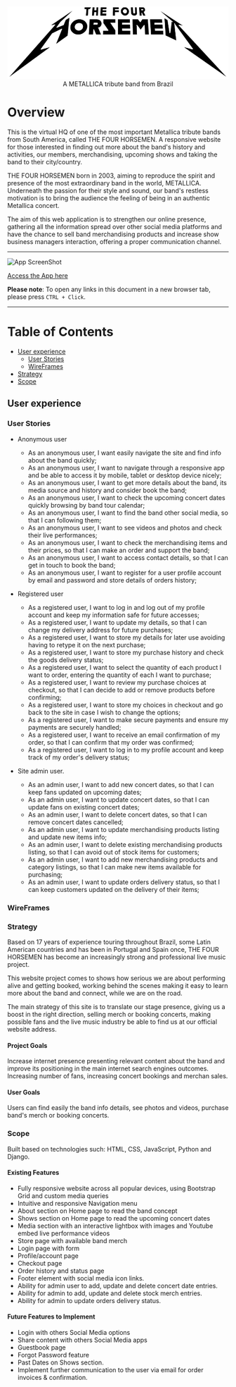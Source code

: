 <div align="center">
<img src="static/img/logos/logo_readme.png" alt="T4H Metallica Tribute Band"/>
<br>
A METALLICA tribute band from Brazil
</div>

# Overview

This is the virtual HQ of one of the most important Metallica tribute bands from South America, called THE FOUR HORSEMEN. A responsive website for those interested in finding out more about the band's history and activities, our members, merchandising, upcoming shows and taking the band to their city/country.

THE FOUR HORSEMEN born in 2003, aiming to reproduce the spirit and presence of the most extraordinary band in the world, METALLICA. Underneath the passion for their style and sound, our band's restless motivation is to bring the audience the feeling of being in an authentic Metallica concert.

The aim of this web application is to strengthen our online presence, gathering all the information spread over other social media platforms and have the chance to sell band merchandising products and increase show business managers interaction, offering a proper communication channel.

---
![App ScreenShot](static/images/)

[Access the App here](https:///)

**Please note**: To open any links in this document in a new browser tab, please press `CTRL + Click`.

---

# Table of Contents

- [User experience](#user-experience)
  * [User Stories](#user-stories)
  * [WireFrames](#wireframes)
- [Strategy](#strategy)
- [Scope](#scope)

## User experience

### User Stories

- Anonymous user

  - As an anonymous user, I want easily navigate the site and find info about the band quickly;
  - As an anonymous user, I want to navigate through a responsive app and be able to access it by mobile, tablet or desktop device nicely;
  - As an anonymous user, I want to get more details about the band, its media source and history and consider book the band;
  - As an anonymous user, I want to check the upcoming concert dates quickly browsing by band tour calendar;
  - As an anonymous user, I want to find the band other social media, so that I can following them;
  - As an anonymous user, I want to see videos and photos and check their live performances;
  - As an anonymous user, I want to check the merchandising items and their prices, so that I can make an order and support the band;
  - As an anonymous user, I want to access contact details, so that I can get in touch to book the band;
  - As an anonymous user, I want to register for a user profile account by email and password and store details of orders history;

- Registered user

  - As a registered user, I want to log in and log out of my profile account and keep my information safe for future accesses;
  - As a registered user, I want to update my details, so that I can change my delivery address for future purchases;
  - As a registered user, I want to store my details for later use avoiding having to retype it on the next purchase;
  - As a registered user, I want to store my purchase history and check the goods delivery status;
  - As a registered user, I want to select the quantity of each product I want to order, entering the quantity of each I want to purchase;
  - As a registered user, I want to review my purchase choices at checkout, so that I can decide to add or remove products before confirming;
  - As a registered user, I want to store my choices in checkout and go back to the site in case I wish to change the options;
  - As a registered user, I want to make secure payments and ensure my payments are securely handled;
  - As a registered user, I want to receive an email confirmation of my order, so that I can confirm that my order was confirmed;
  - As a registered user, I want to log in to my profile account and keep track of my order's delivery status;

-  Site admin user.

   - As an admin user, I want to add new concert dates, so that I can keep fans updated on upcoming dates;
   - As an admin user, I want to update concert dates, so that I can update fans on existing concert dates;
   - As an admin user, I want to delete concert dates, so that I can remove concert dates cancelled;
   - As an admin user, I want to update merchandising products listing and update new items info;
   - As an admin user, I want to delete existing merchandising products listing, so that I can avoid out of stock items for customers;
   - As an admin user, I want to add new merchandising products and category listings, so that I can make new items available for purchasing;
   - As an admin user, I want to update orders delivery status, so that I can keep customers updated on the delivery of their items;

### WireFrames

### Strategy

Based on 17 years of experience touring throughout Brazil, some Latin American countries and has been in Portugal and Spain once, THE FOUR HORSEMEN has become an increasingly strong and professional live music project.

This website project comes to shows how serious we are about performing alive and getting booked, working behind the scenes making it easy to learn more about the band and connect, while we are on the road.

The main strategy of this site is to translate our stage presence, giving us a boost in the right direction, selling merch or booking concerts, making possible fans and the live music industry be able to find us at our official website address.

#### Project Goals

Increase internet presence presenting relevant content about the band and improve its positioning in the main internet search engines outcomes. Increasing number of fans, increasing concert bookings and merchan sales.

#### User Goals

Users can find easily the band info details, see photos and videos, purchase band's merch or booking concerts.

### Scope

Built based on technologies such: HTML, CSS, JavaScript, Python and Django.

#### Existing Features

- Fully responsive website across all popular devices, using Bootstrap Grid and custom media queries
- Intuitive and responsive Navigation menu
- About section on Home page to read the band concept
- Shows section on Home page to read the upcoming concert dates
- Media section with an interactive lightbox with images and Youtube embed live performance videos  
- Store page with available band merch 
- Login page with form
- Profile/account page
- Checkout page
- Order history and status page
- Footer element with social media icon links.
- Ability for admin user to add, update and delete concert date entries.
- Ability for admin to add, update and delete stock merch entries.
- Ability for admin to update orders delivery status.


#### Future Features to Implement

- Login with others Social Media options
- Share content with others Social Media apps
- Guestbook page
- Forgot Password feature
- Past Dates on Shows section.
- Implement further communication to the user via email for order invoices & confirmation.
